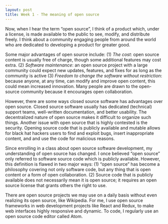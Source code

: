 ```yaml
---
layout: post
title: Week 1 - The meaning of open source
---
```


Now, when I hear the term “open source”, I think of a product which, under a license, is made available to the public to see, modify, and distribute freely. I think about a community engaging people from around the world who are dedicated to developing a product for greater good.

Some major advantages of open source include: (1) *The cost*: open source content is usually free of charge, though some additional features may cost extra. (2) *Software maintenance*: an open source project with a large community could expect new updates, features, and fixes for as long as the community is active (3) *Freedom to change the software without restriction*: because anyone, at any time, can modify and improve open content, this could mean increased innovation. Many people are drawn to the open-source community because it encourages open collaboration.

However, there are some ways closed source software has advantages over open source. Closed source software usually has dedicated (technical) support teams, well-written documentation, and better usability. The decentralized nature of open source makes it difficult to organize such things. Another issue with open source that is highly contested is the security. Opening source code that is publicly available and mutable allows for black hat hackers users to find and exploit bugs, insert inappropriate content, and and use the code for malicious reasons.

Since enrolling in a class about open source software development, my understanding of open source has changed. I once believed “open source” only referred to software source code which is publicly available. However, this definition is flawed in two major ways: (1) “open source” has become a philosophy covering not only software code, but any thing that is open content or a form of open collaboration. (2) Source code that is publicly available  does not necessarily mean it is open source; it requires an open source license that grants others the right to use.

There are open source projects we may use on a daily basis without even realizing its open source, like Wikipedia. For me, I use open source frameworks in web development projects like React and Redux, to make web interfaces highly responsive and dynamic. To code, I regularly use an open source code editor called Atom.
